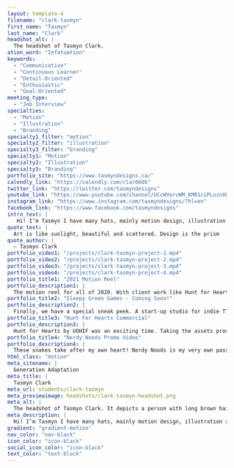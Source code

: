 ```yaml
---
layout: template-4
filename: "clark-tasmyn"
first_name: "Tasmyn"
last_name: "Clark"
headshot_alt: |
  The headshot of Tasmyn Clark.
ation_word: "Infatuation"
keywords:
  - "Communicative"
  - "Continuous Learner"
  - "Detail-Oriented"
  - "Enthusiastic"
  - "Goal-Oriented"
meeting_type:
  - "Job Interview"
specialties:
  - "Motion"
  - "Illustration"
  - "Branding"
specialty1_filter: "motion"
specialty2_filter: "illustration"
specialty3_filter: "branding"
specialty1: "Motion"
specialty2: "Illustration"
specialty3: "Branding"
portfolio_site: "https://www.tasmyndesigns.ca/"
calendly_link: "https://calendly.com/clar0606"
twitter_link: "https://twitter.com/tasmyndesigns"
youtube_link: "https://www.youtube.com/channel/UCcWVervWM_KMR1ciPLoznXQ"
instagram_link: "https://www.instagram.com/tasmyndesigns/?hl=en"
facebook_link: "https://www.facebook.com/tasmyndesigns"
intro_text: |
   Hi! I’m Tasmyn I have many hats, mainly motion design, illustration and animal lover. My style is like me - simple and awesome. I want to bring my passion to your projects. Can’t wait to hear from you!
quote_text: |
  Art is like sunlight, beautiful and scattered. Design is the prism
quote_author: |
  — Tasmyn Clark
portfolio_video1: "/projects/clark-tasmyn-project-1.mp4"
portfolio_video2: "/projects/clark-tasmyn-project-2.mp4"
portfolio_video3: "/projects/clark-tasmyn-project-3.mp4"
portfolio_video4: "/projects/clark-tasmyn-project-4.mp4"
portfolio_title1: "2021 Motion Reel"
portfolio_description1: |
  The motion reel for all of 2020. With client work like Hunt for Hearts by UOHIF, nerding out over video games, showing off snakes, and delving into my love for the classics. This reel has everything!
portfolio_title2: "Sleepy Green Games - Coming Soon!"
portfolio_description2: |
  Finally, we have a special sneak peek. A start-up studio for indie TTRPGs wants me to do a full branding package including logo, social media, and website. I’m so happy to work on a project like this!
portfolio_title3: "Hunt For Hearts Commercial"
portfolio_description3: |
  Hunt for Hearts by UOHIF was an exciting time. Taking the assets provided to me and making it my own? Following all the airing standards? Doing it all in a week? It was worth it to see it live on TV!
portfolio_title4: "Nerdy Noods Promo Video"
portfolio_description4: |
  These snakes take after my own heart! Nerdy Noods is my very own passion project - 3 years in the making. Snakes are amazing and basically harmless, working with them is always an amazing experience.
html_class: "motion"
meta_sitename: |
  Generation Adaptation
meta_title: |
  Tasmyn Clark
meta_url: students/clark-tasmyn
meta_previewimage: headshots/clark-tasmyn-headshot.png
meta_alt: |
  The headshot of Tasmyn Clark. It depicts a person with long brown hair strewn over one shoulder, smiling slightly at the camera whilst wearing glasses.
meta_description: |
  Hi! I’m Tasmyn I have many hats, mainly motion design, illustration and animal lover. My style is like me - simple and awesome. I want to bring my passion to your projects. Can’t wait to hear from you!
gradient: "gradient-motion"
nav_color: "nav-black"
icon_color: "icon-black"
social_icon_color: "icon-black"
text_color: "text-black"
---
```

